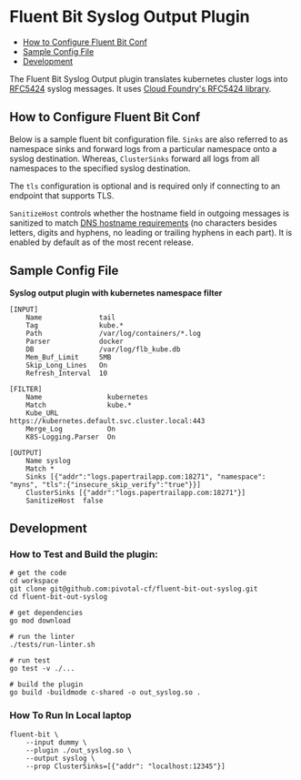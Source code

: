 # Fluent Bit Syslog Output Plugin

   * [How to Configure Fluent Bit Conf](#how-to-configure-fluent-bit-conf)
   * [Sample Config File](#sample-config-file)
   * [Development](#development)

The Fluent Bit Syslog Output plugin translates kubernetes cluster logs
into [RFC5424][rfc5424] syslog messages. It uses [Cloud Foundry's RFC5424
library][cfrfc5424].

## How to Configure Fluent Bit Conf

Below is a sample fluent bit configuration file.
`Sinks` are also referred to as namespace sinks and forward logs from
a particular namespace onto a syslog destination. Whereas, `ClusterSinks`
forward all logs from all namespaces to the specified syslog destination.

The `tls` configuration is optional and is required only if connecting to
an endpoint that supports TLS.

`SanitizeHost` controls whether the hostname field in outgoing messages is
sanitized to match [DNS hostname requirements][dns-rfc] (no characters besides
letters, digits and hyphens, no leading or trailing hyphens in each part). It
is enabled by default as of the most recent release.

## Sample Config File

 **Syslog output plugin with kubernetes namespace filter**

```
[INPUT]
    Name              tail
    Tag               kube.*
    Path              /var/log/containers/*.log
    Parser            docker
    DB                /var/log/flb_kube.db
    Mem_Buf_Limit     5MB
    Skip_Long_Lines   On
    Refresh_Interval  10

[FILTER]
    Name                kubernetes
    Match               kube.*
    Kube_URL            https://kubernetes.default.svc.cluster.local:443
    Merge_Log           On
    K8S-Logging.Parser  On

[OUTPUT]
    Name syslog
    Match *
    Sinks [{"addr":"logs.papertrailapp.com:18271", "namespace": "myns", "tls":{"insecure_skip_verify":"true"}}]
    ClusterSinks [{"addr":"logs.papertrailapp.com:18271"}]
    SanitizeHost  false
```


## Development
### How to Test and Build the plugin:

```
# get the code
cd workspace
git clone git@github.com:pivotal-cf/fluent-bit-out-syslog.git
cd fluent-bit-out-syslog

# get dependencies
go mod download

# run the linter
./tests/run-linter.sh

# run test
go test -v ./...

# build the plugin
go build -buildmode c-shared -o out_syslog.so .
```

### How To Run In Local laptop

```
fluent-bit \
    --input dummy \
    --plugin ./out_syslog.so \
    --output syslog \
    --prop ClusterSinks=[{"addr": "localhost:12345"}]
```

[dns-rfc]:   https://tools.ietf.org/html/rfc1034#section-3.5
[rfc5424]:   https://tools.ietf.org/html/rfc5424
[cfrfc5424]: https://github.com/cloudfoundry-incubator/rfc5424
